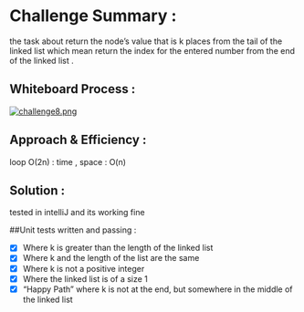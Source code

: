 # Challenge Summary :

the task about return the node’s value that is k places from the tail of the linked list 
which mean return the index for the entered number from the end of the linked list .

## Whiteboard Process :

[![challenge8.png](https://i.postimg.cc/CK1JP5QQ/challenge8.png)](https://postimg.cc/XrRwXj3f)

## Approach & Efficiency :

loop O(2n) : time , space : O(n)

## Solution :

tested in intelliJ and its working fine


##Unit tests written and passing :
- [x] Where k is greater than the length of the linked list
- [x] Where k and the length of the list are the same
- [x] Where k is not a positive integer
- [x] Where the linked list is of a size 1
- [x] “Happy Path” where k is not at the end, but somewhere in the middle of the linked list